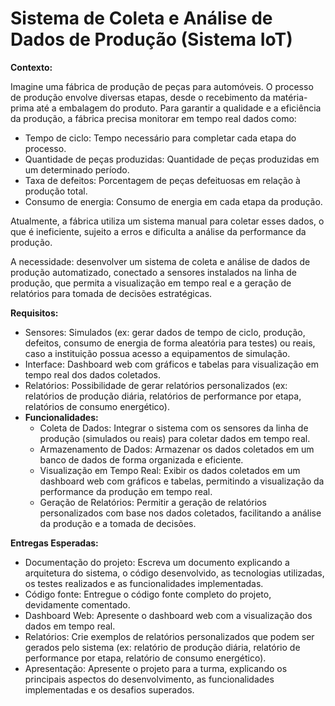 # **Sistema de Coleta e Análise de Dados de Produção (Sistema IoT)**

**Contexto:**

Imagine uma fábrica de produção de peças para automóveis. O processo de produção envolve diversas etapas, desde o recebimento da matéria-prima até a embalagem do produto. Para garantir a qualidade e a eficiência da produção, a fábrica precisa monitorar em tempo real dados como:

- Tempo de ciclo: Tempo necessário para completar cada etapa do processo.
- Quantidade de peças produzidas: Quantidade de peças produzidas em um determinado período.
- Taxa de defeitos: Porcentagem de peças defeituosas em relação à produção total.
- Consumo de energia: Consumo de energia em cada etapa da produção.

Atualmente, a fábrica utiliza um sistema manual para coletar esses dados, o que é ineficiente, sujeito a erros e dificulta a análise da performance da produção.

A necessidade: desenvolver um sistema de coleta e análise de dados de produção automatizado, conectado a sensores instalados na linha de produção, que permita a visualização em tempo real e a geração de relatórios para tomada de decisões estratégicas.

**Requisitos:**

- Sensores: Simulados (ex: gerar dados de tempo de ciclo, produção, defeitos, consumo de energia de forma aleatória para testes) ou reais, caso a instituição possua acesso a equipamentos de simulação.
- Interface: Dashboard web com gráficos e tabelas para visualização em tempo real dos dados coletados.
- Relatórios: Possibilidade de gerar relatórios personalizados (ex: relatórios de produção diária, relatórios de performance por etapa, relatórios de consumo energético).
- **Funcionalidades:**
    - Coleta de Dados: Integrar o sistema com os sensores da linha de produção (simulados ou reais) para coletar dados em tempo real.
    - Armazenamento de Dados: Armazenar os dados coletados em um banco de dados de forma organizada e eficiente.
    - Visualização em Tempo Real: Exibir os dados coletados em um dashboard web com gráficos e tabelas, permitindo a visualização da performance da produção em tempo real.
    - Geração de Relatórios: Permitir a geração de relatórios personalizados com base nos dados coletados, facilitando a análise da produção e a tomada de decisões.

**Entregas Esperadas:**

- Documentação do projeto: Escreva um documento explicando a arquitetura do sistema, o código desenvolvido, as tecnologias utilizadas, os testes realizados e as funcionalidades implementadas.
- Código fonte: Entregue o código fonte completo do projeto, devidamente comentado.
- Dashboard Web: Apresente o dashboard web com a visualização dos dados em tempo real.
- Relatórios: Crie exemplos de relatórios personalizados que podem ser gerados pelo sistema (ex: relatório de produção diária, relatório de performance por etapa, relatório de consumo energético).
- Apresentação: Apresente o projeto para a turma, explicando os principais aspectos do desenvolvimento, as funcionalidades implementadas e os desafios superados.